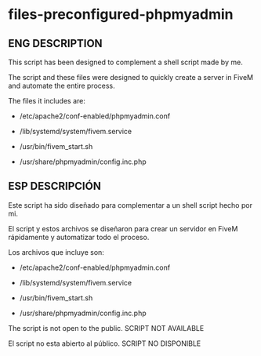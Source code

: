 # files-preconfigured-phpmyadmin


## ENG DESCRIPTION
This script has been designed to complement a shell script made by me.

The script and these files were designed to quickly create a server in FiveM and automate the entire process.

The files it includes are:

  - /etc/apache2/conf-enabled/phpmyadmin.conf
  
  - /lib/systemd/system/fivem.service
  
  - /usr/bin/fivem_start.sh
  
  - /usr/share/phpmyadmin/config.inc.php


## ESP DESCRIPCIÓN
Este script ha sido diseñado para complementar a un shell script hecho por mi.

El script y estos archivos se diseñaron para crear un servidor en FiveM rápidamente y automatizar todo el proceso.

Los archivos que incluye son:

  - /etc/apache2/conf-enabled/phpmyadmin.conf
  
  - /lib/systemd/system/fivem.service
  
  - /usr/bin/fivem_start.sh
  
  - /usr/share/phpmyadmin/config.inc.php
  
  
  
  
  The script is not open to the public. SCRIPT NOT AVAILABLE
  
  El script no esta abierto al público. SCRIPT NO DISPONIBLE
